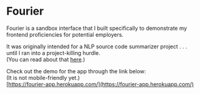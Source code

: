 # Fourier
Fourier is a sandbox interface that I built specifically to demonstrate my frontend proficiencies for potential employers.

It was originally intended for a NLP source code summarizer project . . . until I ran into a project-killing hurdle.\
(You can read about that [here](https://github.com/cf7/Fourier/blob/main/docs/original_README.md).)

Check out the demo for the app through the link below:\
(It is not mobile-friendly yet.)\
[https://fourier-app.herokuapp.com/](https://fourier-app.herokuapp.com/)
